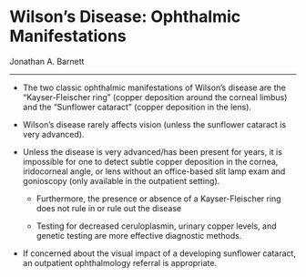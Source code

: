 # Wilson’s Disease: Ophthalmic Manifestations

Jonathan A. Barnett

---

- The two classic ophthalmic manifestations of Wilson’s disease are
    the “Kayser-Fleischer ring” (copper deposition around the corneal
    limbus) and the “Sunflower cataract” (copper deposition in the
    lens).

- Wilson’s disease rarely affects vision (unless the sunflower
    cataract is very advanced).

- Unless the disease is very advanced/has been present for years, it
    is impossible for one to detect subtle copper deposition in the
    cornea, iridocorneal angle, or lens without an office-based slit
    lamp exam and gonioscopy (only available in the outpatient setting).

    - Furthermore, the presence or absence of a Kayser-Fleischer ring does
        not rule in or rule out the disease

    - Testing for decreased ceruloplasmin, urinary copper levels, and
        genetic testing are more effective diagnostic methods.

- If concerned about the visual impact of a developing sunflower
    cataract, an outpatient ophthalmology referral is appropriate.
